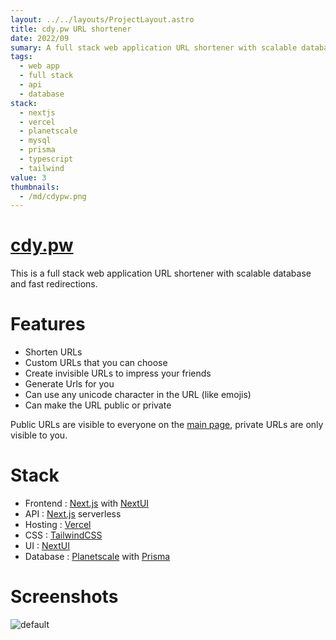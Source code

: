 ```yaml
---
layout: ../../layouts/ProjectLayout.astro
title: cdy.pw URL shortener
date: 2022/09
sumary: A full stack web application URL shortener with scalable database and fast redirections
tags: 
  - web app
  - full stack
  - api
  - database
stack:
  - nextjs
  - vercel
  - planetscale
  - mysql
  - prisma
  - typescript
  - tailwind
value: 3
thumbnails: 
  - /md/cdypw.png
---
```


# [cdy.pw](https://cdy.pw/)

This is a full stack web application URL shortener with scalable database and fast redirections.

# Features

- Shorten URLs
- Custom URLs that you can choose
- Create invisible URLs to impress your friends
- Generate Urls for you
- Can use any unicode character in the URL (like emojis)
- Can make the URL public or private

Public URLs are visible to everyone on the [main page](https://cdy.pw/), private URLs are only visible to you.

# Stack 

- Frontend : [Next.js](https://nextjs.org/) with [NextUI](https://nextui.org/)
- API : [Next.js](https://nextjs.org/) serverless
- Hosting : [Vercel](https://vercel.com/)
- CSS : [TailwindCSS](https://tailwindcss.com/)
- UI : [NextUI](https://nextui.org/)
- Database : [Planetscale](https://planetscale.com/) with [Prisma](https://www.prisma.io/)

# Screenshots

![default](/md/cdypw.png)